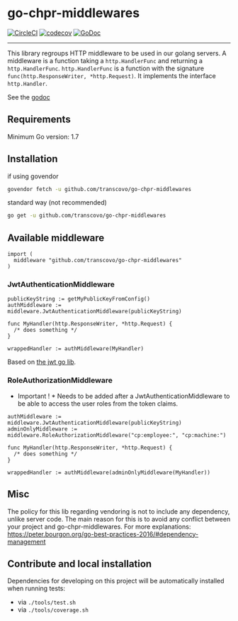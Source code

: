 # go-chpr-middlewares

[![CircleCI](https://circleci.com/gh/transcovo/go-chpr-middlewares.svg?style=shield)](https://circleci.com/gh/transcovo/go-chpr-middlewares)
[![codecov](https://codecov.io/gh/transcovo/go-chpr-middlewares/branch/master/graph/badge.svg)](https://codecov.io/gh/transcovo/go-chpr-middlewares)
[![GoDoc](https://godoc.org/github.com/transcovo/go-chpr-middlewares?status.svg)](https://godoc.org/github.com/transcovo/go-chpr-middlewares)

----------------- 

This library regroups HTTP middleware to be used in our golang servers.
A middleware is a function taking a `http.HandlerFunc` and returning a `http.HandlerFunc`.
`http.HandlerFunc` is a function with the signature `func(http.ResponseWriter, *http.Request)`.
It implements the interface `http.Handler`.

See the [godoc](https://godoc.org/github.com/transcovo/go-chpr-middlewares)

## Requirements 
 
Minimum Go version: 1.7 
 
## Installation 
 
if using govendor 
```bash
govendor fetch -u github.com/transcovo/go-chpr-middlewares
``` 
 
standard way (not recommended) 
```bash
go get -u github.com/transcovo/go-chpr-middlewares
``` 
 
## Available middleware

```golang
import (
  middleware "github.com/transcovo/go-chpr-middlewares"
)
```

### JwtAuthenticationMiddleware

```golang
publicKeyString := getMyPublicKeyFromConfig()
authMiddleware := middleware.JwtAuthenticationMiddleware(publicKeyString)

func MyHandler(http.ResponseWriter, *http.Request) {
  /* does something */
}

wrappedHandler := authMiddleware(MyHandler)
```

Based on [the jwt go lib](https://github.com/dgrijalva/jwt-go).

### RoleAuthorizationMiddleware

* Important ! * Needs to be added after a JwtAuthenticationMiddleware to be able to access the user roles
from the token claims.

```golang
authMiddleware := middleware.JwtAuthenticationMiddleware(publicKeyString)
adminOnlyMiddleware := middleware.RoleAuthorizationMiddleware("cp:employee:", "cp:machine:")

func MyHandler(http.ResponseWriter, *http.Request) {
  /* does something */
}

wrappedHandler := authMiddleware(adminOnlyMiddleware(MyHandler))
```

## Misc
 
The policy for this lib regarding vendoring is not to include any dependency, unlike server code.
The main reason for this is to avoid any conflict between your project and go-chpr-middlewares.
For more explanations: https://peter.bourgon.org/go-best-practices-2016/#dependency-management

## Contribute and local installation

Dependencies for developing on this project will be automatically installed when running tests:
- via `./tools/test.sh`
- via `./tools/coverage.sh`
